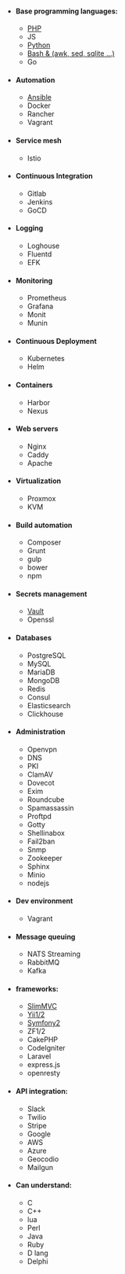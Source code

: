 - #### Base programming languages:
    - [PHP][PHP-url]
    - JS
    - [Python][Python-url]
    - [Bash & (awk, sed, sqlite ...)][BASH-url]
    - Go
- #### Automation
    - [Ansible][ANSIBLE-url]
    - Docker
    - Rancher
    - Vagrant
- #### Service mesh
    - Istio
- #### Continuous Integration
    - Gitlab
    - Jenkins
    - GoCD
- #### Logging
    - Loghouse
    - Fluentd
    - EFK
- #### Monitoring
    - Prometheus
    - Grafana
    - Monit
    - Munin
- #### Continuous Deployment
    - Kubernetes
    - Helm
- #### Containers
    - Harbor
    - Nexus
- #### Web servers
    - Nginx
    - Caddy
    - Apache
- #### Virtualization
    - Proxmox
    - KVM
- #### Build automation
    - Composer
    - Grunt
    - gulp
    - bower
    - npm
- #### Secrets management
    - [Vault][VAULT-url]
    - Openssl
- #### Databases
    - PostgreSQL
    - MySQL
    - MariaDB
    - MongoDB
    - Redis
    - Consul
    - Elasticsearch
    - Clickhouse
- #### Administration
    - Openvpn
    - DNS
    - PKI
    - ClamAV
    - Dovecot
    - Exim
    - Roundcube
    - Spamassassin
    - Proftpd
    - Gotty
    - Shellinabox
    - Fail2ban
    - Snmp
    - Zookeeper
    - Sphinx
    - Minio
    - nodejs
- #### Dev environment
    - Vagrant
- #### Message queuing
    - NATS Streaming
    - RabbitMQ
    - Kafka
- #### frameworks:
    - [SlimMVC][SLIM-url]
    - [Yii1/2][YII2-url]
    - [Symfony2][SYMFONY-url]
    - ZF1/2
    - CakePHP
    - CodeIgniter
    - Laravel
    - express.js
    - openresty
- #### API integration:
    - Slack
    - Twilio
    - Stripe
    - Google
    - AWS
    - Azure
    - Geocodio
    - Mailgun
- #### Can understand:
    - C
    - C++
    - lua
    - Perl
    - Java
    - Ruby
    - D lang
    - Delphi

[PHP-url]: https://github.com/EvgeniyBlinov?tab=repositories&q=&type=source&language=php
[Python-url]: https://github.com/EvgeniyBlinov?tab=repositories&q=&type=source&language=python
[BASH-url]: https://github.com/EvgeniyBlinov?tab=repositories&q=&type=source&language=shell
[ANSIBLE-url]: https://github.com/EvgeniyBlinov?tab=repositories&q=&type=source&q=ansible
[SYMFONY-url]: https://github.com/EvgeniyBlinov/RefrigeratorBundle
[YII2-url]: https://github.com/EvgeniyBlinov/yii2-social
[SLIM-url]: https://github.com/EvgeniyBlinov/slim-advanced
[VAULT-url]: https://github.com/EvgeniyBlinov/vault-policy-generator
